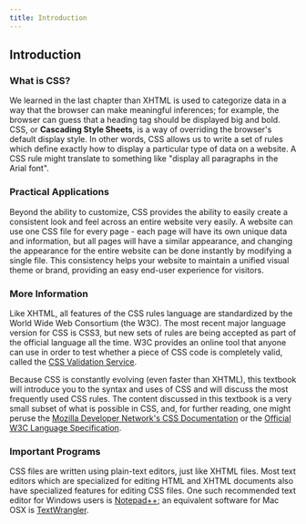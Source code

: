 ```yaml
---
title: Introduction
---
```


## Introduction

### What is CSS?

We learned in the last chapter than XHTML is used to categorize data in a way that the browser can make meaningful inferences; for example, the browser can guess that a heading tag should be displayed big and bold. CSS, or **Cascading Style Sheets**, is a way of overriding the browser's default display style. In other words, CSS allows us to write a set of rules which define exactly how to display a particular type of data on a website. A CSS rule might translate to something like "display all paragraphs in the Arial font".

### Practical Applications

Beyond the ability to customize, CSS provides the ability to easily create a consistent look and feel across an entire website very easily. A website can use one CSS file for every page - each page will have its own unique data and information, but all pages will have a similar appearance, and changing the appearance for the entire website can be done instantly by modifying a single file. This consistency helps your website to maintain a unified visual theme or brand, providing an easy end-user experience for visitors.

### More Information

Like XHTML, all features of the CSS rules language are standardized by the World Wide Web Consortium (the W3C). The most recent major language version for CSS is CSS3, but new sets of rules are being accepted as part of the official language all the time. W3C provides an online tool that anyone can use in order to test whether a piece of CSS code is completely valid, called the [CSS Validation Service](https://jigsaw.w3.org/css-validator/).

Because CSS is constantly evolving (even faster than XHTML), this textbook will introduce you to the syntax and uses of CSS and will discuss the most frequently used CSS rules. The content discussed in this textbook is a very small subset of what is possible in CSS, and, for further reading, one might peruse the [Mozilla Developer Network's CSS Documentation](https://developer.mozilla.org/en-US/docs/Web/CSS) or the [Official W3C Language Specification](http://www.w3.org/TR/CSS/).

### Important Programs

CSS files are written using plain-text editors, just like XHTML files. Most text editors which are specialized for editing HTML and XHTML documents also have specialized features for editing CSS files. One such recommended text editor for Windows users is [Notepad++](http://notepad-plus-plus.org/); an equivalent software for Mac OSX is [TextWrangler](http://www.barebones.com/products/textwrangler/download.html).
